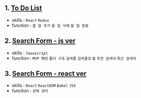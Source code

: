 ## 1. [To Do List](https://velopert.com/3480)
- skills : `React` `Redux`
- function : `할 일 추가` `할 일 삭제` `할 일 완료`

## 2. [Search Form - js ver]()
- skills : `Javascript`
- function : `MVP 패턴` `폴더 구조` `검색폼` `검색결과` `탭` `추천 검색어` `최근 검색어`

## 3. [Search Form - react ver]()
- skills : `React` `ReactDOM` `Babel` `JSX`
- function : `상태 관리`
